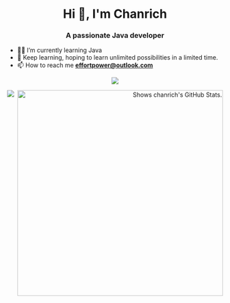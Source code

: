 <h1 align="center">Hi 👋, I'm Chanrich</h1>
<h3 align="center">A passionate Java developer</h3>

- 👨‍💻  I’m currently learning Java
- 🌱 Keep learning, hoping to learn unlimited possibilities in a limited time.
- 📫 How to reach me **effortpower@outlook.com**

<p align="center">
  <a href="https://github.com/ccczg">
    <img src="https://github-profile-trophy.vercel.app/?username=ccczg&theme=darkhub" />
  </a>
</p>


<a align="left"  href="https://github.com/ccczg">
  <img align="left" src="https://metrics.lecoq.io/ccczg?template=classic&base.activity=0&base.community=0&base.repositories=0&base.metadata=0&isocalendar=1&base=header%2C%20activity%2C%20community%2C%20repositories%2C%20metadata&base.indepth=false&base.hireable=false&isocalendar=false&isocalendar.duration=full-year&config.timezone=Asia%2FShanghai">
</a>

<a align="right" href="https://github.com/pulls?q=author%3Accczg">
  <picture>
    <source media="(prefers-color-scheme: dark)" srcset="https://github-stats.liuli.lol/api?username=ccczg&theme=vue-dark&show_icons=true&include_all_commits=true&count_private=true">
    <img alt="Shows chanrich's GitHub Stats." align="right" width="480px" src="https://github-stats.liuli.lol/api?username=ccczg&theme=vue&show_icons=true&include_all_commits=true&count_private=true">
  </picture>
</a>

  

